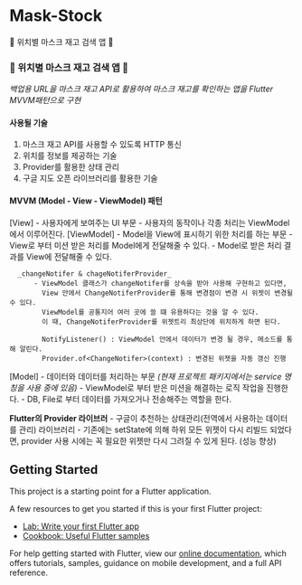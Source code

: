 # Mask-Stock
📕 위치별 마스크 재고 검색 앱 📕

### 📕 위치별 마스크 재고 검색 앱 📕
*백업용 URL을 마스크 재고 API로 활용하여 마스크 재고를 확인하는 앱을 Flutter MVVM패턴으로 구현*   

#### 사용될 기술
1. 마스크 재고 API를 사용할 수 있도록 HTTP 통신
2. 위치를 정보를 제공하는 기술
3. Provider를 활용한 상태 관리
4. 구글 지도 오픈 라이브러리를 활용한 기술

#### MVVM (Model - View - ViewModel) 패턴
[View] - 사용자에게 보여주는 UI 부문
          - 사용자의 동작이나 각종 처리는 ViewModel에서 이루어진다.
[ViewModel] - Model을 View에 표시하기 위한 처리를 하는 부문
                - View로 부터 미션 받은 처리를 Model에게 전달해줄 수 있다.
                - Model로 받은 처리 결과를 View에 전달해줄 수 있다.   
                
      _changeNotifer & chageNotiferProvider_
          - ViewModel 클래스가 changeNotifer를 상속을 받아 사용해 구현하고 있다면,
            View 안에서 ChangeNotiferProvider를 통해 변경점이 변경 시 위젯이 변경될 수 있다. 
            ViewModel를 공통지어 여러 곳에 쓸 떄 유용하다는 것을 알 수 있다. 
            이 때, ChangeNotiferProvider를 위젯트리 최상단에 위치하게 하면 된다.
            
            NotifyListener() : ViewModel 안에서 데이터가 변경 될 경우, 메소드를 통해 알린다.
            Provider.of<ChangeNotifer>(context) : 변경된 위젯을 자동 갱신 진행
            
                
[Model] - 데이터와 데이터를 처리하는 부문 _(현재 프로젝트 패키지에서는 service 명칭을 사용 중에 있음)_
            - ViewModel로 부터 받은 미션을 해결하는 로직 작업을 진행한다.
            - DB, File로 부터 데이터를 가져오거나 전송해주는 역할을 한다. 
            
   
**Flutter의 Provider 라이브러**
    - 구글이 추천하는 상태관리(전역에서 사용하는 데이터를 관리) 라이브러리 
    - 기존에는 setState에 의해 하위 모든 위젯이 다시 리빌드 되었다면,
      provider 사용 시에는 꼭 필요한 위젯만 다시 그려질 수 있게 된다.  (성능 향상)

## Getting Started

This project is a starting point for a Flutter application.

A few resources to get you started if this is your first Flutter project:

- [Lab: Write your first Flutter app](https://flutter.dev/docs/get-started/codelab)
- [Cookbook: Useful Flutter samples](https://flutter.dev/docs/cookbook)

For help getting started with Flutter, view our
[online documentation](https://flutter.dev/docs), which offers tutorials,
samples, guidance on mobile development, and a full API reference.
